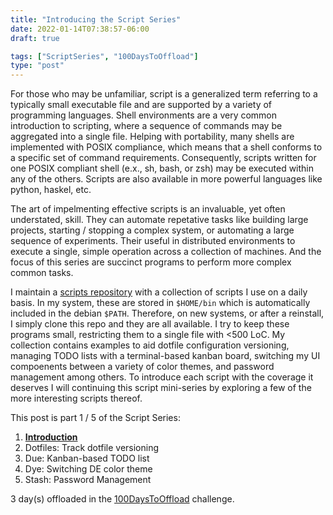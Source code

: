 ```yaml
---
title: "Introducing the Script Series"
date: 2022-01-14T07:38:57-06:00
draft: true

tags: ["ScriptSeries", "100DaysToOffload"]
type: "post"
---
```

    
For those who may be unfamiliar, script is a generalized term referring to a typically small executable file and are supported by a variety of programming languages. Shell environments are a very common introduction to scripting, where a sequence of commands may be aggregated into a single file. Helping with portability, many shells are implemented with POSIX compliance, which means that a shell conforms to a specific set of command requirements. Consequently, scripts written for one POSIX compliant shell (e.x., sh, bash, or zsh) may be executed within any of the others. Scripts are also available in more powerful languages like python, haskel, etc.

The art of impelmenting effective scripts is an invaluable, yet often understated, skill. They can automate repetative tasks like building large projects, starting / stopping a complex system, or automating a large sequence of experiments. Their useful in distributed environments to execute a single, simple operation across a collection of machines. And the focus of this series are succinct programs to perform more complex common tasks.

I maintain a [scripts repository](https://github.com/hamersaw/scripts) with a collection of scripts I use on a daily basis. In my system, these are stored in `$HOME/bin` which is automatically included in the debian `$PATH`. Therefore, on new systems, or after a reinstall, I simply clone this repo and they are all available. I try to keep these programs small, restricting them to a single file with <500 LoC. My collection contains examples to aid dotfile configuration versioning, managing TODO lists with a terminal-based kanban board, switching my UI compoenents between a variety of color themes, and password management among others. To introduce each script with the coverage it deserves I will continuing this script mini-series by exploring a few of the more interesting scripts thereof.

This post is part 1 / 5 of the Script Series:
1. [**Introduction**](/posts/2022.01.14-introducing-script-series)
2. Dotfiles: Track dotfile versioning
3. Due: Kanban-based TODO list
4. Dye: Switching DE color theme
5. Stash: Password Management

3 day(s) offloaded in the [100DaysToOffload](https://100daystooffload.com/) challenge.
